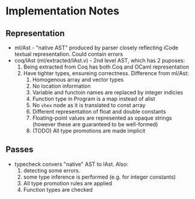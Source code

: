 
# Implementation Notes #

## Representation ##

* ml/Ast - "native AST" produced by parser closely reflecting iCode textual representation. Could contain errors
* coq/IAst (ml/extracted/IAst.v) - 2nd level AST, which has 2 puposes:
  1. Being extracted from Coq has both Coq and OCaml representation
  2. Have tighter types, ensureing correctness.  Difference from ml/Ast:
     1. Homogenous array and vector types
     2. No location information
     3. Variable and functoin names are replaced by integer indicies
     4. Function type in Program is a map instead of alist
     5. No `vhex` node as it is translated to const array
     6. Different representation of float and double constants
     7. Floating-point values are represented as opaque strings (however these are guaranteed to be well-formed)
     8. (TODO) All type promotions are made implicit

## Passes ##

* typecheck convers "native" AST to IAst. Also:
  1. detecting some errors. 
  2. some type inference is performed (e.g. for integer constants)
  3. All type promotion rules are applied
  3. Function types are checked
